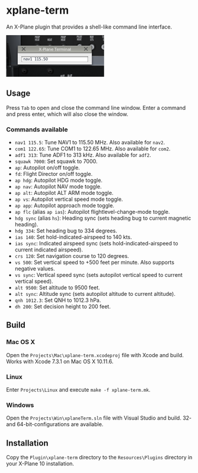 # xplane-term

An X-Plane plugin that provides a shell-like command line interface.

![Screenshot 1](/screenshot1.png?raw=true)

## Usage

Press `Tab` to open and close the command line window. Enter a command and press enter, which will also close the window.

### Commands available

* `nav1 115.5`: Tune NAV1 to 115.50 MHz. Also available for `nav2`.
* `com1 122.65`: Tune COM1 to 122.65 MHz. Also available for `com2`.
* `adf1 313`: Tune ADF1 to 313 kHz. Also available for `adf2`.
* `squawk 7000`: Set squawk to 7000.
* `ap`: Autopilot on/off toggle.
* `fd`: Flight Director on/off toggle.
* `ap hdg`: Autopilot HDG mode toggle.
* `ap nav`: Autopilot NAV mode toggle.
* `ap alt`: Autopilot ALT ARM mode toggle.
* `ap vs`: Autopilot vertical speed mode toggle.
* `ap app`: Autopilot approach mode toggle.
* `ap flc` (alias `ap ias`): Autopilot flightlevel-change-mode toggle.
* `hdg sync` (alias `hs`): Heading sync (sets heading bug to current magnetic heading).
* `hdg 334`: Set heading bug to 334 degrees.
* `ias 140`: Set hold-indicated-airspeed to 140 kts.
* `ias sync`: Indicated airspeed sync (sets hold-indicated-airspeed to current indicated airspeed).
* `crs 120`: Set navigation course to 120 degrees.
* `vs 500`: Set vertical speed to +500 feet per minute. Also supports negative values.
* `vs sync`: Vertical speed sync (sets autopilot vertical speed to current vertical speed).
* `alt 9500`: Set altitude to 9500 feet.
* `alt sync`: Altitude sync (sets autopilot altitude to current altitude).
* `qnh 1012.3`: Set QNH to 1012.3 hPa.
* `dh 200`: Set decision height to 200 feet.

## Build

### Mac OS X

Open the `Projects\Mac\xplane-term.xcodeproj` file with Xcode and build. Works with Xcode 7.3.1 on Mac OS X 10.11.6.

### Linux

Enter `Projects\Linux` and execute `make -f xplane-term.mk`. 

### Windows

Open the `Projects\Win\xplaneTerm.sln` file with Visual Studio and build. 32- and 64-bit-configurations are available.

## Installation

Copy the `Plugin\xplane-term` directory to the `Resources\Plugins` directory in your X-Plane 10 installation.

